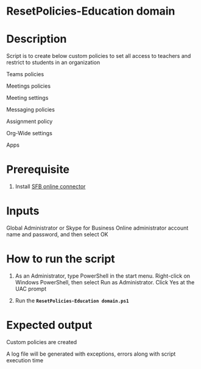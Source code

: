 # ResetPolicies-Education domain

# Description
Script is to create below custom policies to set all access to teachers and restrict to students in an organization

  Teams policies

  Meetings policies

  Meeting settings

  Messaging policies

  Assignment policy

  Org-Wide settings

  Apps

# Prerequisite
1)	Install [SFB online connector](https://www.microsoft.com/en-us/download/details.aspx?id=39366)

# Inputs
Global Administrator or Skype for Business Online administrator account name and password, and then select OK

# How to run the script

1. As an Administrator, type PowerShell in the start menu. Right-click on Windows PowerShell, then select Run as Administrator.
Click Yes at the UAC prompt

2)	Run the **`ResetPolicies-Education domain.ps1`**

# Expected output
Custom policies are created 

A log file will be generated with exceptions, errors along with script execution time
